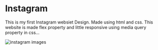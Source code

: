 # Instagram
This is my first Instagram websiet Design. Made using html and css. This website is made flex property and little responsive using media query property in css...

![instagram images](https://user-images.githubusercontent.com/90317197/151653049-d8201fc1-cb5d-44f1-a000-f49c903ef168.JPG)








